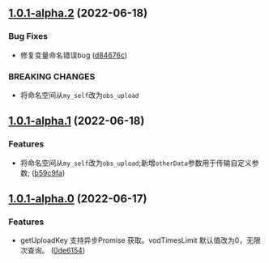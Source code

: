 ## [1.0.1-alpha.2](https://github.com/lei-mu/obs-upload/compare/1.0.1-alpha.1...1.0.1-alpha.2) (2022-06-18)


### Bug Fixes

* 修复变量命名错误bug ([d84676c](https://github.com/lei-mu/obs-upload/commit/d84676ca6d3a49fc8cd7f2b8c42bc8aa287b115a))


### BREAKING CHANGES

* 将命名空间从`my_self`改为`obs_upload`



## [1.0.1-alpha.1](https://github.com/lei-mu/obs-upload/compare/1.0.1-alpha.0...1.0.1-alpha.1) (2022-06-18)


### Features

* 将命名空间从`my_self`改为`obs_upload`;新增`otherData`参数用于传输自定义参数; ([b59c9fa](https://github.com/lei-mu/obs-upload/commit/b59c9fab049ab448b4bf401140911562301789b5))



## [1.0.1-alpha.0](https://github.com/lei-mu/obs-upload/compare/1.0.0...1.0.1-alpha.0) (2022-06-17)


### Features

* getUploadKey 支持异步Promise 获取。vodTimesLimit 默认值改为0，无限次查询。 ([0de6154](https://github.com/lei-mu/obs-upload/commit/0de6154b406a20f6b1b06c2efd8b95fab491ce55))



